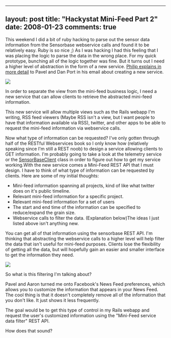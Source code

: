 
---
layout: post
title: "Hackystat Mini-Feed Part 2"
date: 2008-01-23
comments: true
---


This weekend I did a bit of ruby hacking to parse out the sensor data information from the Sensorbase 
webservice calls and found it to be relatively easy. Ruby is so nice ;) As I was hacking I had this 
feeling that I was placing the logic to parse the data in the wrong place. For my quick prototype, 
bunching all of the logic together was fine. But it turns out I need a higher level of abstraction in the 
form of a new service. [Philip explains in more detail][1] to Pavel and Dan Port in his email about 
creating a new service.

[![][2] ][3] 

In order to separate the view from the mini-feed business logic, I need a new service that can allow clients to retrieve the abstracted mini-feed information. 

This new service will allow multiple views such as the Rails webapp I'm writing, RSS feed viewers (Maybe 
RSS isn't a view, but I want people to have that information available via RSS), twitter, and other apps 
to be able to request the mini-feed information via webservice calls.

Now what type of information can be requested? I've only gotten through half of the RESTful Webservices book so I only know how (relatively speaking since I'm still a REST noob) to design a service allowing clients to GET information. I'm probably going to take a look at the telemetry service or the [SensorBaseClient][4] class in order to figure out how to get my service working.With the new service comes a Mini-Feed REST API that I must design. I have to think of what type of information can be requested by clients. Here are some of my initial thoughts:

- Mini-feed information spanning all projects, kind of like what twitter does on it's public timeline.
- Relevant mini-feed information for a specific project.
- Relevant mini-feed information for a set of users
- The start and end time of the information can be specified to reduce/expand the grain size.
- Webservice calls to filter the data. (Explanation below)The ideas I just listed above isn't anything new.

You can get all of that information using the sensorbase REST API. I'm thinking that abstracting the 
webservice calls to a higher level will help filter the data that isn't useful for mini-feed purposes. Clients lose the flexibility of getting all the data, but will hopefully gain an easier and smaller 
interface to get the information they need.

[![][5] ][6] 

So what is this filtering I'm talking about?  

Pavel and Aaron turned me onto Facebook's News Feed preferences, which allows you to customize the 
information that appears in your News Feed. The cool thing is that it doesn't completely remove all of 
the information that you don't like. It just shows it less frequently.

The goal would be to get this type of control in my Rails webapp and request the user's customized information using the "Mini-Feed service data filter" REST API.

How does that sound?[][7] 


  [1]: http://groups.google.com/group/hackystat-dev/msg/4ef6d1ed3ded82fd
  [2]: http://4.bp.blogspot.com/_gZ-LJtj9hxw/R5cjR-bD7bI/AAAAAAAAAEg/K4jJukZ4wbY/s320/mini-feed-stack.jpg
  [3]: http://4.bp.blogspot.com/_gZ-LJtj9hxw/R5cjR-bD7bI/AAAAAAAAAEg/K4jJukZ4wbY/s1600-h/mini-feed-stack.jpg
  [4]: http://hackystat-sensorbase-uh.googlecode.com/svn/trunk/javadoc/org/hackystat/sensorbase/client/SensorBaseClient.html
  [5]: http://4.bp.blogspot.com/_gZ-LJtj9hxw/R5cov-bD7cI/AAAAAAAAAEo/gYw8RVQqqyQ/s320/facebook_eq.JPG
  [6]: http://4.bp.blogspot.com/_gZ-LJtj9hxw/R5cov-bD7cI/AAAAAAAAAEo/gYw8RVQqqyQ/s1600-h/facebook_eq.JPG
  [7]: http://3.bp.blogspot.com/_gZ-LJtj9hxw/R5ch7ubD7ZI/AAAAAAAAAEQ/3uNE-zyZU24/s1600-h/mini-feed-stack.jpg
